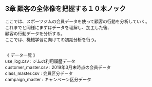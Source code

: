 ## 3章 顧客の全体像を把握する１０本ノック

ここでは、スポーツジムの会員データを使って顧客の行動を分析していく。  
これまでと同様にまずはデータを理解し、加工した後、  
顧客の行動データを分析する。  
ここでは、機械学習に向けての初期分析を行う。
<br>
<br>

《 データ一覧 》<br>
use_log.csv : ジムの利用履歴データ<br>
customer_master.csv : 2019年3月末時点の会員データ<br>
class_master.csv : 会員区分データ<br>
campaign_master : キャンペーン区分データ<br>
